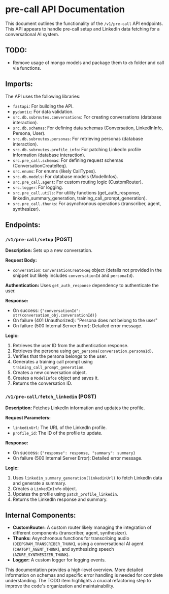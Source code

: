# pre-call API Documentation

This document outlines the functionality of the `/v1/pre-call` API endpoints.  This API appears to handle pre-call setup and LinkedIn data fetching for a conversational AI system.


## TODO:

* Remove usage of mongo models and package them to `db` folder and call via functions.


## Imports:

The API uses the following libraries:

* `fastapi`: For building the API.
* `pydantic`: For data validation.
* `src.db.subroutes.conversations`: For creating conversations (database interaction).
* `src.db.schemas`: For defining data schemas (Conversation, LinkedInInfo, Persona, User).
* `src.db.subroutes.personas`: For retrieving personas (database interaction).
* `src.db.subroutes.profile_info`: For patching LinkedIn profile information (database interaction).
* `src.pre_call.schemas`: For defining request schemas (ConversationCreateReq).
* `src.enums`: For enums (likely CallTypes).
* `src.db.models`: For database models (ModelInfos).
* `src.pre_call.agent`: For custom routing logic (CustomRouter).
* `src.logger`: For logging.
* `src.pre_call.utils`: For utility functions (get_auth_response, linkedin_summary_generation, training_call_prompt_generation).
* `src.pre_call.thunks`: For asynchronous operations (transcriber, agent, synthesizer).


## Endpoints:

### `/v1/pre-call/setup` (POST)

**Description:** Sets up a new conversation.

**Request Body:**

* `conversation`:  `ConversationCreateReq` object (details not provided in the snippet but likely includes `conversationId` and `personaId`).

**Authentication:**  Uses `get_auth_response` dependency to authenticate the user.

**Response:**

* On success: `{"conversationId": str(conversation_obj.conversationId)}`
* On failure (401 Unauthorized):  "Persona does not belong to the user"
* On failure (500 Internal Server Error):  Detailed error message.

**Logic:**

1. Retrieves the user ID from the authentication response.
2. Retrieves the persona using `get_persona(conversation.personaId)`.
3. Verifies that the persona belongs to the user.
4. Generates a training call prompt using `training_call_prompt_generation`.
5. Creates a new conversation object.
6. Creates a `ModelInfos` object and saves it.
7. Returns the conversation ID.

### `/v1/pre-call/fetch_linkedin` (POST)

**Description:** Fetches LinkedIn information and updates the profile.

**Request Parameters:**

* `linkedinUrl`:  The URL of the LinkedIn profile.
* `profile_id`: The ID of the profile to update.

**Response:**

* On success: `{"response": response, "summary": summary}`
* On failure (500 Internal Server Error): Detailed error message.


**Logic:**

1. Uses `linkedin_summary_generation(linkedinUrl)` to fetch LinkedIn data and generate a summary.
2. Creates a `LinkedInInfo` object.
3. Updates the profile using `patch_profile_linkedin`.
4. Returns the LinkedIn response and summary.


## Internal Components:

* **CustomRouter:**  A custom router likely managing the integration of different components (transcriber, agent, synthesizer).
* **Thunks:** Asynchronous functions for transcribing audio (`DEEPGRAM_TRANSCRIBER_THUNK`), using a conversational AI agent (`CHATGPT_AGENT_THUNK`), and synthesizing speech (`AZURE_SYNTHESIZER_THUNK`).
* **Logger:** A custom logger for logging events.


This documentation provides a high-level overview.  More detailed information on schemas and specific error handling is needed for complete understanding.  The TODO item highlights a crucial refactoring step to improve the code's organization and maintainability.

